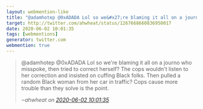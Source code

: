 ```yaml
---
layout: webmention-like
title: "@adamhotep @0xADADA Lol so we&#x27;re blaming it all on a journo who misspoke, then tried to correct herself? The cops wouldn&#x27;t listen to her correction and insisted on cuffing Black folks. Then pulled a random Black woman from her car in traffic? Cops cause more trouble than they solve is the point."
target: http://twitter.com/ahwheat/status/1267668660836950017
date: 2020-06-02 10:01:35
tags: [webmentions]
generator: twitter.com
webmention: true
---
```




<blockquote class="external-citation">
  <p>
    @adamhotep @0xADADA Lol so we&#x27;re blaming it all on a journo who misspoke, then tried to correct herself? The cops wouldn&#x27;t listen to her correction and insisted on cuffing Black folks. Then pulled a random Black woman from her car in traffic? Cops cause more trouble than they solve is the point.
  </p>
  <cite>‒<span class="p-author p-name">ahwheat</span>
    on
    <a href="http://twitter.com/ahwheat/status/1267668660836950017" rel="external nofollow" target="_blank">2020-06-02 10:01:35</a>
  </cite>
</blockquote>



